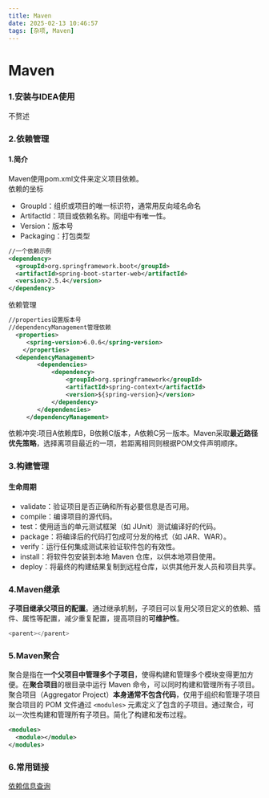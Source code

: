 ```yaml
---
title: Maven
date: 2025-02-13 10:46:57
tags: [杂项, Maven]
---
```

# Maven

### 1.安装与IDEA使用
不赘述
### 2.依赖管理
#### 1.简介

Maven使用pom.xml文件来定义项目依赖。  
依赖的坐标
- GroupId：组织或项目的唯一标识符，通常用反向域名命名
- ArtifactId：项目或依赖名称。同组中有唯一性。
- Version：版本号
- Packaging：打包类型  
```xml
//一个依赖示例
<dependency>
  <groupId>org.springframework.boot</groupId>
  <artifactId>spring-boot-starter-web</artifactId>
  <version>2.5.4</version>
</dependency>
```
依赖管理
~~~xml
//properties设置版本号
//dependencyManagement管理依赖
  <properties>
     <spring-version>6.0.6</spring-version>  
    </properties>
  <dependencyManagement>
        <dependencies>
            <dependency>
                <groupId>org.springframework</groupId>
                <artifactId>spring-context</artifactId>
                <version>${spring-version}</version>
            </dependency>
        </dependencies>
     </dependencyManagement>
~~~
依赖冲突:项目A依赖库B，B依赖C版本，A依赖C另一版本。Maven采取**最近路径优先策略**，选择离项目最近的一项，若距离相同则根据POM文件声明顺序。
### 3.构建管理
#### 生命周期
- validate：验证项目是否正确和所有必要信息是否可用。
- compile：编译项目的源代码。
- test：使用适当的单元测试框架（如 JUnit）测试编译好的代码。
- package：将编译后的代码打包成可分发的格式（如 JAR、WAR）。
- verify：运行任何集成测试来验证软件包的有效性。
- install：将软件包安装到本地 Maven 仓库，以供本地项目使用。
- deploy：将最终的构建结果复制到远程仓库，以供其他开发人员和项目共享。

### 4.Maven继承
**子项目继承父项目的配置**。通过继承机制，子项目可以复用父项目定义的依赖、插件、属性等配置，减少重复配置，提高项目的**可维护性**。
~~~java
<parent></parent>
~~~
### 5.Maven聚合
聚合是指在**一个父项目中管理多个子项目**，使得构建和管理多个模块变得更加方便。在**聚合项目**的根目录中运行 Maven 命令，可以同时构建和管理所有子项目。  
聚合项目（Aggregator Project）**本身通常不包含代码**，仅用于组织和管理子项目
聚合项目的 POM 文件通过 `<modules>`  元素定义了包含的子项目。通过聚合，可以一次性构建和管理所有子项目。简化了构建和发布过程。
  ~~~xml
  <modules>
    <module></module>
  </modules>
  ~~~
  
### 6.常用链接
[依赖信息查询](https://mvnrepository.com/)